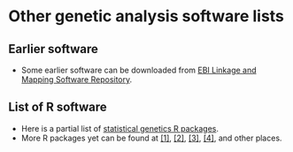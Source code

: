 # Other genetic analysis software lists
## Earlier software
* Some earlier software can be downloaded from [EBI Linkage and Mapping Software Repository](ftp://ftp.ebi.ac.uk/pub/software/linkage_and_mapping).
## List of R software
* Here is a partial list of [statistical genetics R packages](http://cran.r-project.org/web/views/Genetics.html).
* More R packages yet can be found at [[1]](http://www.mrc-epid.cam.ac.uk/~jinghua.zhao/r-genetics.htm), [[2]](http://mayoresearch.mayo.edu/mayo/research/schaid_lab/software.cfm), [[3]](http://wpicr.wpic.pitt.edu/WPICCompGen/software.htm), [[4]](http://www-gene.cimr.cam.ac.uk/clayton/software/), and other places.